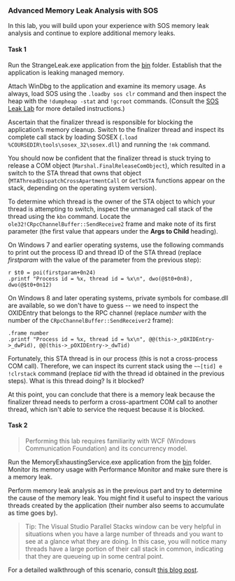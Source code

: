 ### Advanced Memory Leak Analysis with SOS

In this lab, you will build upon your experience with SOS memory leak analysis and continue to explore additional memory leaks.

#### Task 1

Run the StrangeLeak.exe application from the [bin](bin/) folder. Establish that the application is leaking managed memory.

Attach WinDbg to the application and examine its memory usage. As always, load SOS using the `.loadby sos clr` command and then inspect the heap with the `!dumpheap -stat` and `!gcroot` commands. (Consult the [SOS Leak Lab](dbg-sos-leak/) for more detailed instructions.)

Ascertain that the finalizer thread is responsible for blocking the application’s memory cleanup. Switch to the finalizer thread and inspect its complete call stack by loading SOSEX (`.load %COURSEDIR\tools\sosex_32\sosex.dll`) and running the `!mk` command.

You should now be confident that the finalizer thread is stuck trying to release a COM object (`Marshal.FinalReleaseComObject`), which resulted in a switch to the STA thread that owns that object (`MTAThreadDispatchCrossApartmentCall` or `GetToSTA` functions appear on the stack, depending on the operating system version).

To determine which thread is the owner of the STA object to which your thread is attempting to switch, inspect the unmanaged call stack of the thread using the `kbn` command. Locate the `ole32!CRpcChannelBuffer::SendReceive2` frame and make note of its first parameter (the first value that appears under the **Args to Child** heading).

On Windows 7 and earlier operating systems, use the following commands to print out the process ID and thread ID of the STA thread (replace *firstparam* with the value of the parameter from the previous step):

```
r $t0 = poi(firstparam+0n24)
.printf "Process id = %x, thread id = %x\n", dwo(@$t0+0n8), dwo(@$t0+0n12)
```

On Windows 8 and later operating systems, private symbols for combase.dll are available, so we don't have to guess -- we need to inspect the OXIDEntry that belongs to the RPC channel (replace *number* with the number of the `CRpcChannelBuffer::SendReceiver2` frame):

```
.frame number
.printf "Process id = %x, thread id = %x\n", @@(this->_pOXIDEntry->_dwPid), @@(this->_pOXIDEntry->_dwTid)
```

Fortunately, this STA thread is in our process (this is not a cross-process COM call). Therefore, we can inspect its current stack using the `~~[tid] e !clrstack` command (replace *tid* with the thread id obtained in the previous steps). What is this thread doing? Is it blocked?

At this point, you can conclude that there is a memory leak because the finalizer thread needs to perform a cross-apartment COM call to another thread, which isn't able to service the request because it is blocked.

#### Task 2

> Performing this lab requires familiarity with WCF (Windows Communication Foundation) and its concurrency model.

Run the MemoryExhaustingService.exe application from the [bin](bin/) folder. Monitor its memory usage with Performance Monitor and make sure there is a memory leak.

Perform memory leak analysis as in the previous part and try to determine the cause of the memory leak. You might find it useful to inspect the various threads created by the application (their number also seems to accumulate as time goes by).

> Tip: The Visual Studio Parallel Stacks window can be very helpful in situations when you have a large number of threads and you want to see at a glance what they are doing. In this case, you will notice many threads have a large portion of their call stack in common, indicating that they are queueing up in some central point.

For a detailed walkthrough of this scenario, consult [this blog post](http://blogs.microsoft.co.il/blogs/sasha/archive/2010/08/19/the-case-of-the-rogue-heartbeat-timer.aspx).
